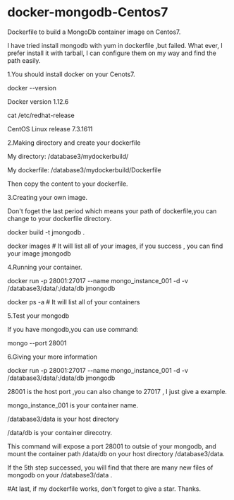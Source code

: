 # docker-mongodb-Centos7
Dockerfile to build a MongoDb container image on Centos7.

I have tried install mongodb with yum in dockerfile ,but failed. What ever, I prefer install it with tarball, I can configure them on my way and find the path easily.

1.You should install docker on your Cenots7.

docker --version

Docker version 1.12.6

cat /etc/redhat-release

CentOS Linux release 7.3.1611 

2.Making directory and create your dockerfile

My directory:  /database3/mydockerbuild/

My dockerfile:  /database3/mydockerbuild/Dockerfile

Then copy the content to your dockerfile.

3.Creating your own image.

Don't foget the last period which means your path of dockerfile,you can change to your dockerfile directory.

docker build -t jmongodb . 

docker images  # It will list all of your images, if you success , you can find your image jmongodb

4.Running your container.

docker run -p 28001:27017 --name mongo_instance_001 -d -v /database3/data/:/data/db jmongodb

docker ps -a  # It will list all of your containers

5.Test your mongodb

If you have mongodb,you can use command:

mongo --port 28001

6.Giving your more information

docker run -p 28001:27017 --name mongo_instance_001 -d -v /database3/data/:/data/db jmongodb

28001 is the host port ,you can also change to 27017 , I just give a example.

mongo_instance_001 is your container name.

/database3/data is your host directory

/data/db is your container direcotry.

This command will expose a port 28001 to outsie of your mongodb, and mount the container path /data/db on your host directory /database3/data.

If the 5th step successed, you will find that there are many new files of mongodb on your /database3/data .

#At last, if my dockerfile works, don't forget to give a star. Thanks.
